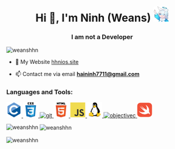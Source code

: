 
<h1 align="center">Hi 👋, I'm Ninh (Weans) <img src="https://github.com/WeansHHN/weanshhn.github.io/blob/main/img/gif/gifwaifu.gif?raw=true" alt="weanshhn" width="40" height="40"/></h1>
<h3 align="center">I am not a Developer</h3>

<p align="left"> <img src="https://komarev.com/ghpvc/?username=weanshhn&label=Profile%20views&color=0e75b6&style=flat" alt="weanshhn" /> </p>

- 📝 My Website [hhnios.site](https://hhnios.site)

- 📫 Contact me via email **haininh7711@gmail.com**
<p align="left">
</p>

<h3 align="left">Languages and Tools:</h3>
<p align="left"> <a href="https://www.cprogramming.com/" target="_blank" rel="noreferrer"> <img src="https://raw.githubusercontent.com/devicons/devicon/master/icons/c/c-original.svg" alt="c" width="40" height="40"/> </a> <a href="https://www.w3schools.com/css/" target="_blank" rel="noreferrer"> <img src="https://raw.githubusercontent.com/devicons/devicon/master/icons/css3/css3-original-wordmark.svg" alt="css3" width="40" height="40"/> </a> <a href="https://git-scm.com/" target="_blank" rel="noreferrer"> <img src="https://www.vectorlogo.zone/logos/git-scm/git-scm-icon.svg" alt="git" width="40" height="40"/> </a> <a href="https://www.w3.org/html/" target="_blank" rel="noreferrer"> <img src="https://raw.githubusercontent.com/devicons/devicon/master/icons/html5/html5-original-wordmark.svg" alt="html5" width="40" height="40"/> </a> <a href="https://developer.mozilla.org/en-US/docs/Web/JavaScript" target="_blank" rel="noreferrer"> <img src="https://raw.githubusercontent.com/devicons/devicon/master/icons/javascript/javascript-original.svg" alt="javascript" width="40" height="40"/> </a> <a href="https://www.linux.org/" target="_blank" rel="noreferrer"> <img src="https://raw.githubusercontent.com/devicons/devicon/master/icons/linux/linux-original.svg" alt="linux" width="40" height="40"/> </a> <a href="https://developer.apple.com/library/archive/documentation/Cocoa/Conceptual/ProgrammingWithObjectiveC/Introduction/Introduction.html" target="_blank" rel="noreferrer"> <img src="https://www.vectorlogo.zone/logos/apple_objectivec/apple_objectivec-icon.svg" alt="objectivec" width="40" height="40"/> </a> <a href="https://developer.apple.com/swift/" target="_blank" rel="noreferrer"> <img src="https://raw.githubusercontent.com/devicons/devicon/master/icons/swift/swift-original.svg" alt="swift" width="40" height="40"/> </a> </p>

<p><img align="left" src="https://github-readme-stats.vercel.app/api/top-langs?username=weanshhn&show_icons=true&locale=en&layout=compact" alt="weanshhn" /></p>

<p>&nbsp;<img align="center" src="https://github-readme-stats.vercel.app/api?username=weanshhn&show_icons=true&locale=en" alt="weanshhn" /></p>

<p><img align="center" src="https://github-readme-streak-stats.herokuapp.com/?user=weanshhn&" alt="weanshhn" /></p>
